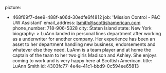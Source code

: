 picture:
  - 468f69f7-dee9-488f-a06d-30edfe6f4812
job: 'Mission Control - P&C UW Assistant'
email_address: lsmith@scottishamerican.com
phone_number: 718-906-5328
city: Staten Island
state: New York
biography: >
  LuAnn landed in personal lines department after working as a underwriter for another company. Her
  experience has been an asset to her department handling new business, endorsements and whatever else
  they need. LuAnn is a team player and at home the captain of the team to her two girls Madison and
  Ashley. She enjoys coming to work and is very happy here at Scottish American.
title: LuAnn Smith
id: 4303fc77-4e4e-41c1-bbd9-0c594ee65813
